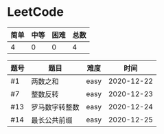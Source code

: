 # LeetCode

| 简单 | 中等 | 困难 | 总数 |
| ------ | ------ | ------ | ------ |
| 4 | 0 | 0 | 4 |

| 题号 | 题目 | 难度 | 时间 |
| ------ | ------ | ------ | ------ |
| #1 | 两数之和 | easy | 2020-12-22 |
| #7 | 整数反转 | easy | 2020-12-23 |
| #13 | 罗马数字转整数 |easy | 2020-12-24 |
| #14 | 最长公共前缀 | easy | 2020-12-25 |
